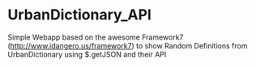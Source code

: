 UrbanDictionary_API
===================

Simple Webapp based on the awesome Framework7 (http://www.idangero.us/framework7) to show Random Definitions from UrbanDictionary using $.getJSON and their API
